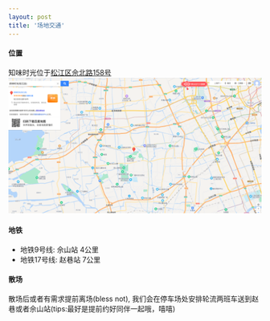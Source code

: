 ```yaml
---
layout: post
title: '场地交通'
---
```

#### 位置  
知味时光位于[松江区佘北路158号](https://map.baidu.com/poi/%E7%BB%87%E5%91%B3%E6%97%B6%E5%85%89(%E6%9D%BE%E6%B1%9F%E5%BA%97)/@13492159.66,3628121.11,13z?uid=6e5daa33580b7eae2fe67bb9&ugc_type=3&ugc_ver=1&device_ratio=2&compat=1&pcevaname=pc4.1&querytype=detailConInfo&da_src=shareurl)
![pic1](/assets/img/zhiweishiguang/飞书20220213-104348.png "1")


#### 地铁  
- 地铁9号线: 佘山站  4公里
- 地铁17号线: 赵巷站 7公里

#### 散场
散场后或者有需求提前离场(bless not), 我们会在停车场处安排轮流两班车送到赵巷或者佘山站(tips:最好是提前约好同伴一起哦，嘻嘻)
